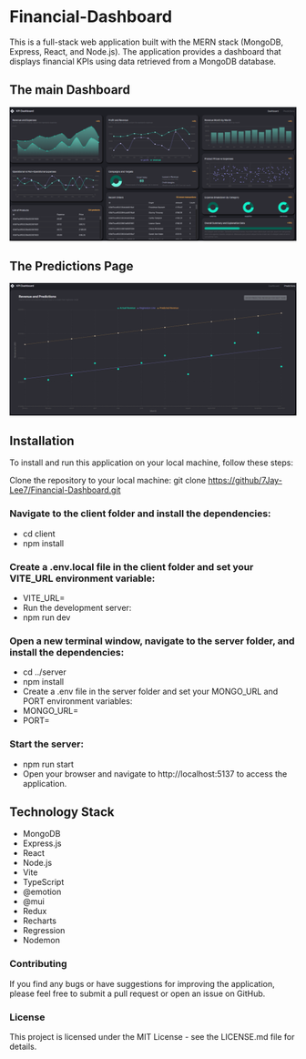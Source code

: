 # Financial-Dashboard
This is a full-stack web application built with the MERN stack (MongoDB, Express, React, and Node.js). The application provides a dashboard that displays financial KPIs using data retrieved from a MongoDB database.

## The main Dashboard
![Dashboard](Dashboard.png)

## The Predictions Page
![Predictions](Predictions.png)

## Installation
To install and run this application on your local machine, follow these steps:

Clone the repository to your local machine:
git clone <https://github/7Jay-Lee7/Financial-Dashboard.git>

### Navigate to the client folder and install the dependencies:
* cd client
* npm install

### Create a .env.local file in the client folder and set your VITE_URL environment variable:
* VITE_URL=<your-vite-url>
* Run the development server:
* npm run dev

### Open a new terminal window, navigate to the server folder, and install the dependencies:
* cd ../server
* npm install
* Create a .env file in the server folder and set your MONGO_URL and PORT environment variables:
* MONGO_URL=<your-mongo-url>
* PORT=<your-port>

### Start the server:
* npm run start
* Open your browser and navigate to http://localhost:5137 to access the application.

## Technology Stack
* MongoDB
* Express.js
* React
* Node.js
* Vite
* TypeScript
* @emotion
* @mui
* Redux
* Recharts
* Regression
* Nodemon

### Contributing
If you find any bugs or have suggestions for improving the application, please feel free to submit a pull request or open an issue on GitHub.

### License
This project is licensed under the MIT License - see the LICENSE.md file for details.
